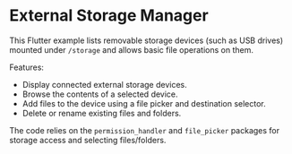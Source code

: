 # External Storage Manager

This Flutter example lists removable storage devices (such as USB drives) mounted under `/storage` and allows basic file operations on them.

Features:

- Display connected external storage devices.
- Browse the contents of a selected device.
- Add files to the device using a file picker and destination selector.
- Delete or rename existing files and folders.

The code relies on the `permission_handler` and `file_picker` packages for storage access and selecting files/folders.
